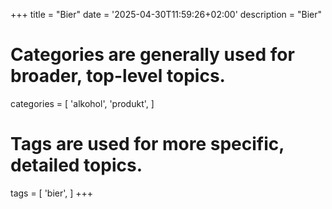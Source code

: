 +++
title = "Bier"
date = '2025-04-30T11:59:26+02:00'
description = "Bier"
# Categories are generally used for broader, top-level topics.
categories = [
 'alkohol',
 'produkt',
]
# Tags are used for more specific, detailed topics.
tags = [
 'bier',
]
+++
